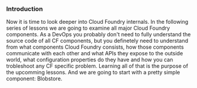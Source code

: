 ### Introduction

Now it is time to look deeper into Cloud Foundry internals. In the following series of lessons we are going to examine all major Cloud Foundry components. As a DevOps you probably don't need to fully understand the source code of all CF components, but you definetely need to understand from what components Cloud Foundry consists, how those components communicate with each other and what APIs they expose to the outside world, what configuration properties do they have and how you can trobleshoot any CF specific problem. Learning all of that is the purpose of the upcomming lessons. And we are going to start with a pretty simple component: Blobstore.
